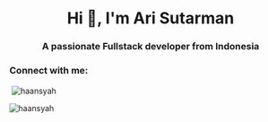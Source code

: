 <h1 align="center">Hi 👋, I'm Ari Sutarman</h1>
<h3 align="center">A passionate Fullstack developer from Indonesia</h3>
<h3 align="left">Connect with me:</h3>
<p align="left">
</p>

<p>&nbsp;<img align="center" src="https://github-readme-stats.vercel.app/api?username=haansyah&show_icons=true&locale=en" alt="haansyah" /></p>

<p><img align="center" src="https://github-readme-streak-stats.herokuapp.com/?user=haansyah&" alt="haansyah" /></p>
